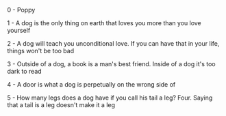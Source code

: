 0 -  Poppy

1 - A dog is the only thing on earth that loves you more than you love yourself

2 - A dog will teach you unconditional love. If you can have that in your life, things won't be too bad

3 - Outside of a dog, a book is a man's best friend. Inside of a dog it's too dark to read

4 - A door is what a dog is perpetually on the wrong side of

5 - How many legs does a dog have if you call his tail a leg? Four. Saying that a tail is a leg doesn't make it a leg
